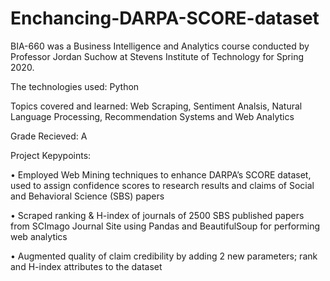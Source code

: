 # Enchancing-DARPA-SCORE-dataset

BIA-660 was a Business Intelligence and Analytics course conducted by Professor Jordan Suchow at Stevens Institute of Technology for Spring 2020.

The technologies used: Python

Topics covered and learned: Web Scraping, Sentiment Analsis, Natural Language Processing, Recommendation Systems and Web Analytics 

Grade Recieved: A

Project Kepypoints:

• Employed Web Mining techniques to enhance DARPA’s SCORE dataset, used to assign confidence scores to research results and claims of Social and Behavioral Science (SBS) papers

• Scraped ranking & H-index of journals of 2500 SBS published papers from SCImago Journal Site using Pandas and BeautifulSoup for performing web analytics

• Augmented quality of claim credibility by adding 2 new parameters; rank and H-index attributes to the dataset
